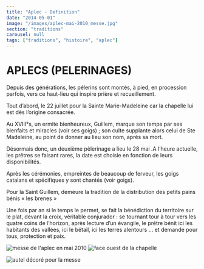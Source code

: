 ```yaml
---
title: "Aplec - Definition"
date: "2014-05-01"
image: "/images/aplec-mai-2010_messe.jpg"
section: "traditions"
carousel: null
tags: ["traditions", "histoire", "aplec"]
---
```


# APLECS (PELERINAGES)

Depuis des générations, les pélerins sont montés, à pied, en procession parfois, vers ce haut-lieu qui inspire prière et recueillement.

Tout d’abord, le 22 juillet pour la Sainte Marie-Madeleine car la chapelle lui est dès l’origine consacrée.

Au XVIII°s, un ermite bienheureux, Guillem, marque son temps par ses bienfaits et miracles (voir ses goigs) ; son culte supplante alors celui de Ste Madeleine, au point de donner au lieu son nom, après sa mort.

Désormais donc, un deuxième pèlerinage a lieu le 28 mai .A l’heure actuelle, les prêtres se faisant rares, la date est choisie en fonction de leurs disponibilités.

Après les cérémonies, empreintes de beaucoup de ferveur, les goigs catalans et spécifiques y sont chantés (voir goigs).

Pour la Saint Guillem, demeure la tradition de la distribution des petits pains bénis « les brenes »

Une fois par an si le temps le permet, se fait la bénédiction du territoire sur le plat, devant la croix, véritable conjurador : se tournant tour à tour vers les quatre coins de l’horizon, après lecture d’un évangile, le prêtre bénit ici les habitants des vallées, ici le bétail, ici les terres alentours … et demande pour tous, protection et paix.

<img
    alt="messe de l'aplec en mai 2010"
    src="/images/aplec-mai-2010_messe.jpg"
    class="article-img-small"
/>
<img
    alt="face ouest de la chapelle"
    src="/images/aplec_chapelle-face-ouest_mini.jpg"
    class="article-img-small"
/>

<img
    alt="autel décoré pour la messe"
    src="/images/aplec_autel-messe_mini.jpg"
    class="article-img-small"
/>
